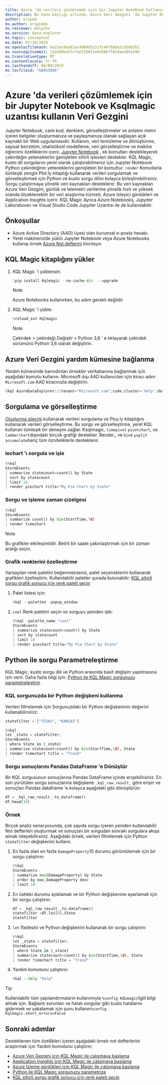 ```yaml
---
title: Azure 'da verileri çözümlemek için bir Jupyter Notebook kullanın Veri Gezgini
description: Bu konu başlığı altında, Azure Veri Gezgini 'da Jupyter Notebook ve Ksqlmagic uzantısı kullanılarak verilerin nasıl analiz edileceği gösterilmektedir.
author: orspod
ms.author: orspodek
ms.reviewer: mblythe
ms.service: data-explorer
ms.topic: conceptual
ms.date: 07/10/2019
ms.openlocfilehash: ba21ec6ba82ac4984d3c51fc46f88de2cd56b2b2
ms.sourcegitcommit: 13a289ba57cfae728831e6d38b7f82dae165e59d
ms.translationtype: MT
ms.contentlocale: tr-TR
ms.lasthandoff: 08/09/2019
ms.locfileid: "68933686"
---
```

# <a name="use-a-jupyter-notebook-and-kqlmagic-extension-to-analyze-data-in-azure-data-explorer"></a>Azure 'da verileri çözümlemek için bir Jupyter Notebook ve Ksqlmagic uzantısı kullanın Veri Gezgini

Jupyter Notebook, canlı kod, denklem, görselleştirmeler ve anlatım metni içeren belgeler oluşturmanıza ve paylaşmanıza olanak sağlayan açık kaynaklı bir Web uygulamasıdır. Kullanım, veri temizleme ve dönüştürme, sayısal benzetim, istatistiksel modelleme, veri görselleştirme ve makine öğrenimi özelliklerini içerir.
[Jupyter Notebook](https://jupyter.org/) , ek komutları destekleyerek çekirdeğin yeteneklerini genişleten sihirli işlevleri destekler. KQL Magic, kusto dil sorgularını yerel olarak çalıştırabilmeniz için Jupyter Notebook Python çekirdeğinin yeteneklerini genişleten bir komuttur. `render` Komutlarla tümleşik zengin Plot.ly kitaplığı kullanarak verileri sorgulamak ve görselleştirmek için Python ve kusto sorgu dilini kolayca birleştirebilirsiniz. Sorgu çalıştırmaya yönelik veri kaynakları desteklenir. Bu veri kaynakları Azure Veri Gezgini, günlük ve telemetri verilerine yönelik hızlı ve yüksek oranda ölçeklenebilir bir veri araştırma hizmeti, Azure Izleyici günlükleri ve Application Insights içerir. KQL Magic Ayrıca Azure Notebooks, Jupyıter Laboratuvarı ve Visual Studio Code Jupyıter Uzantısı ile de kullanılabilir.

## <a name="prerequisites"></a>Önkoşullar

- Azure Active Directory (AAD) üyesi olan kurumsal e-posta hesabı.
- Yerel makinenizde yüklü Jupyter Notebook veya Azure Notebooks kullanıp örnek [Azure Not defterini](https://kustomagicsamples-manojraheja.notebooks.azure.com/j/notebooks/Getting%20Started%20with%20kqlmagic%20on%20Azure%20Data%20Explorer.ipynb) klonlayın

## <a name="install-kql-magic-library"></a>KQL Magic kitaplığını yükler

1. KQL Magic 'i yüklensin:

    ```python
    !pip install Kqlmagic --no-cache-dir  --upgrade
    ```
    > [!NOTE]
    > Azure Notebooks kullanırken, bu adım gerekli değildir.

1. KQL Magic 'i yükle:

    ```python
    %reload_ext Kqlmagic
    ```
    > [!NOTE]
    > Çekirdek > çekirdeği Değiştir > Python 3,6 ' e tıklayarak çekirdek sürümünü Python 3,6 olarak değiştirin.
    
## <a name="connect-to-the-azure-data-explorer-help-cluster"></a>Azure Veri Gezgini yardım kümesine bağlanma

*Yardım* kümesinde barındırılan *örnekler* veritabanına bağlanmak için aşağıdaki komutu kullanın. Microsoft dışı AAD kullanıcıları için kiracı adını `Microsoft.com` AAD kiracınızla değiştirin.

```python
%kql AzureDataExplorer://tenant="Microsoft.com";code;cluster='help';database='Samples'
```

## <a name="query-and-visualize"></a>Sorgulama ve görselleştirme

[Oluşturma işlecini](/azure/kusto/query/renderoperator) kullanarak verileri sorgulama ve Ploy.ly kitaplığını kullanarak verileri görselleştirme. Bu sorgu ve görselleştirme, yerel KQL kullanan tümleşik bir deneyim sağlar. Ksqlmagic, `timepivot` `pivotchart`, ve `ladderchart`dışındaki birçok grafiği destekler. Render,, ve `kind` `ysplit` `accumulate`hariç tüm özniteliklerle desteklenir. 

### <a name="query-and-render-piechart"></a>Iechart 'ı sorgula ve işle

```python
%%kql
StormEvents
| summarize statecount=count() by State
| sort by statecount 
| limit 10
| render piechart title="My Pie Chart by State"
```

### <a name="query-and-render-timechart"></a>Sorgu ve işleme zaman çizelgesi

```python
%%kql
StormEvents
| summarize count() by bin(StartTime,7d)
| render timechart
```

> [!NOTE]
> Bu grafikler etkileşimlidir. Belirli bir saate yakınlaştırmak için bir zaman aralığı seçin.

### <a name="customize-the-chart-colors"></a>Grafik renklerini özelleştirme

Varsayılan renk paletini beğenmezseniz, palet seçeneklerini kullanarak grafikleri özelleştirin. Kullanılabilir paletler şurada bulunabilir: [KQL sihirli sorgu grafik sonucu için renk paleti seçin](https://mybinder.org/v2/gh/Microsoft/jupyter-Kqlmagic/master?filepath=notebooks%2FColorYourCharts.ipynb)

1. Palet listesi için:

    ```python
    %kql --palettes -popup_window
    ```

1. `cool` Renk paletini seçin ve sorguyu yeniden işle:

    ```python
    %%kql -palette_name "cool"
    StormEvents
    | summarize statecount=count() by State
    | sort by statecount
    | limit 10
    | render piechart title="My Pie Chart by State"
    ```

## <a name="parameterize-a-query-with-python"></a>Python ile sorgu Parametreleştirme

KQL Magic, kusto sorgu dili ve Python arasında basit değişim yapılmasına izin verir. Daha fazla bilgi için: [Python ile KQL Magic sorgunuzu parametreleştirin](https://mybinder.org/v2/gh/Microsoft/jupyter-Kqlmagic/master?filepath=notebooks%2FParametrizeYourQuery.ipynb)

### <a name="use-a-python-variable-in-your-kql-query"></a>KQL sorgunuzda bir Python değişkeni kullanma

Verileri filtrelemek için Sorgunuzdaki bir Python değişkeninin değerini kullanabilirsiniz:

```python
statefilter = ["TEXAS", "KANSAS"]
```

```python
%%kql
let _state = statefilter;
StormEvents 
| where State in (_state) 
| summarize statecount=count() by bin(StartTime,1d), State
| render timechart title = "Trend"
```

### <a name="convert-query-results-to-pandas-dataframe"></a>Sorgu sonuçlarını Pandas DataFrame 'e Dönüştür

Bir KQL sorgusunun sonuçlarına Pandas DataFrame içinde erişebilirsiniz. En son yürütülen sorgu sonuçlarına değişkene `_kql_raw_result_` göre erişin ve sonuçları Pandas dataframe 'e kolayca aşağıdaki gibi dönüştürün:

```python
df = _kql_raw_result_.to_dataframe()
df.head(10)
```

### <a name="example"></a>Örnek

Birçok analiz senaryosunda, çok sayıda sorgu içeren yeniden kullanılabilir Not defterleri oluşturmak ve sonuçları bir sorgudan sonraki sorgulara akışa almak isteyebilirsiniz. Aşağıdaki örnek, verileri filtrelemek için Python `statefilter` değişkenini kullanır.

1. En fazla olan en fazla `DamageProperty`10 durumu görüntülemek için bir sorgu çalıştırın:

    ```python
    %%kql
    StormEvents
    | summarize max(DamageProperty) by State
    | order by max_DamageProperty desc
    | limit 10
    ```

1. En üstteki durumu ayıklamak ve bir Python değişkenine ayarlamak için bir sorgu çalıştırın:

    ```python
    df = _kql_raw_result_.to_dataframe()
    statefilter =df.loc[0].State
    statefilter
    ```

1. `let` İfadesini ve Python değişkenini kullanarak bir sorgu çalıştırın:

    ```python
    %%kql
    let _state = statefilter;
    StormEvents 
    | where State in (_state)
    | summarize statecount=count() by bin(StartTime,1d), State
    | render timechart title = "Trend"
    ```

1. Yardım komutunu çalıştırın:

    ```python
    %kql --help "help"
    ```

> [!TIP]
> Kullanılabilir tüm yapılandırmaların kullanımıyla `%config KQLmagic`ilgili bilgi almak için. Bağlantı sorunları ve hatalı sorgular gibi kusto hatalarını gidermek ve yakalamak için şunu kullanın`%config Kqlmagic.short_errors=False`

## <a name="next-steps"></a>Sonraki adımlar

Desteklenen tüm özellikleri içeren aşağıdaki örnek not defterlerini araştırmak için Yardım komutunu çalıştırın:
- [Azure Veri Gezgini için KQL Magic ile çalışmaya başlama](https://mybinder.org/v2/gh/Microsoft/jupyter-Kqlmagic/master?filepath=notebooks%2FQuickStart.ipynb) 
- [Application Insights için KQL Magic ile çalışmaya başlama](https://mybinder.org/v2/gh/Microsoft/jupyter-Kqlmagic/master?filepath=notebooks%2FQuickStartAI.ipynb) 
- [Azure Izleme günlükleri için KQL Magic ile çalışmaya başlama](https://mybinder.org/v2/gh/Microsoft/jupyter-Kqlmagic/master?filepath=notebooks%2FQuickStartLA.ipynb) 
- [Python ile KQL Magic sorgunuzu parametrize](https://mybinder.org/v2/gh/Microsoft/jupyter-Kqlmagic/master?filepath=notebooks%2FParametrizeYourQuery.ipynb) 
- [KQL sihirli sorgu grafik sonucu için renk paleti seçin](https://mybinder.org/v2/gh/Microsoft/jupyter-Kqlmagic/master?filepath=notebooks%2FColorYourCharts.ipynb)
